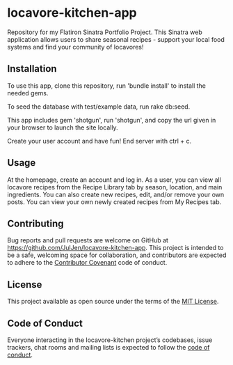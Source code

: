 # locavore-kitchen-app

Repository for my Flatiron Sinatra Portfolio Project. This Sinatra web application allows users to share seasonal recipes - support your local food systems and find your community of locavores!

## Installation

To use this app, clone this repository, run 'bundle install' to install the needed gems.

To seed the database with test/example data, run rake db:seed.

This app includes gem 'shotgun', run 'shotgun', and copy the url given in your browser to launch the site locally.

Create your user account and have fun! End server with ctrl + c.

## Usage

At the homepage, create an account and log in. As a user, you can view all locavore recipes from the Recipe Library tab by season, location, and main ingredients. You can also create new recipes, edit, and/or remove your own posts. You can view your own newly created recipes from My Recipes tab.

## Contributing

Bug reports and pull requests are welcome on GitHub at https://github.com/JulJen/locavore-kitchen-app. This project is intended to be a safe, welcoming space for collaboration, and contributors are expected to adhere to the [Contributor Covenant](http://contributor-covenant.org) code of conduct.

## License

This project available as open source under the terms of the [MIT License](https://opensource.org/licenses/MIT).

## Code of Conduct

Everyone interacting in the locavore-kitchen project’s codebases, issue trackers, chat rooms and mailing lists is expected to follow the [code of conduct](https://github.com/JulJen/locavore-kitchen-app/blob/master/CODE_OF_CONDUCT.md).
